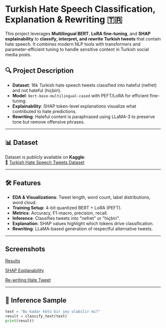 # Turkish Hate Speech Classification, Explanation & Rewriting 🇹🇷

This project leverages **Multilingual BERT**, **LoRA fine-tuning**, and **SHAP explainability** to **classify, interpret, and rewrite Turkish tweets** that contain hate speech. 
It combines modern NLP tools with transformers and parameter-efficient tuning to handle sensitive content in Turkish social media posts.

## 🔍 Project Description
- **Dataset**: 16k Turkish hate speech tweets classified into hateful (nefret) and not hateful (hiçbiri).
- **Model**: `bert-base-multilingual-cased` with PEFT/LoRA for efficient fine-tuning.
- **Explainability**: SHAP token-level explanations visualize what contributed to hate predictions.
- **Rewriting**: Hateful content is paraphrased using LLaMA-3 to preserve tone but remove offensive phrases.

---

## 📊 Dataset
Dataset is publicly available on **Kaggle**:  
🔗 [Turkish Hate Speech Tweets Dataset](https://www.kaggle.com/datasets/musadiqpashak/turkish-hatespeech-tweets)

---

## 🛠️ Features
- **EDA & Visualizations**: Tweet length, word count, label distributions, word cloud.
- **Training Setup**: 4-bit quantized BERT + LoRA (PEFT).
- **Metrics**: Accuracy, F1-macro, precision, recall.
- **Inference**: Classifies tweets into "nefret" or "hiçbiri".
- **Explanation**: SHAP values highlight which tokens drive classification.
- **Rewriting**: LLaMA-based generation of respectful alternative tweets.

---

## Screenshots

[Results](https://github.com/MusadiqPasha/Turkish-Hate-Speech-Classification-Explanation/blob/main/output/results.png)

[SHAP Explanability](https://github.com/MusadiqPasha/Turkish-Hate-Speech-Classification-Explanation/blob/main/output/shap.png)

[Re-writing Hate Tweet](https://github.com/MusadiqPasha/Turkish-Hate-Speech-Classification-Explanation/blob/main/output/rewrite.png)

---
## 🧪 Inference Sample
```python
text = "Bu kadar kötü bir şey olabilir mi?"
result = classify_text(text)
print(result)
